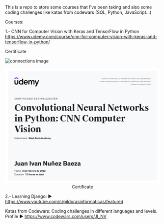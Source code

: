 This is a repo to store some courses that I've been taking and also some coding challenges like katas from codewars (SQL, Python, JavaScript...)

Courses:

1.- CNN for Computer Vision with Keras and TensorFlow in Python
https://www.udemy.com/course/cnn-for-computer-vision-with-keras-and-tensorflow-in-python/

Certificate

![connections image](https://docs.donkeycar.com/assets/Servo_Wiring.png)

<center>
<img src='./Computer_vision_keras/UC-88b598ff-5c7d-4e80-acf2-7abb360de52a.jpg' />
<figcaption>Certificate</figcaption></center>

2.- Learning Django:
► https://www.youtube.com/c/pildorasinformaticas/featured


Katas from Codewars:
Coding challenges in different languages and levels.
Profile ► https://www.codewars.com/users/JI_NV